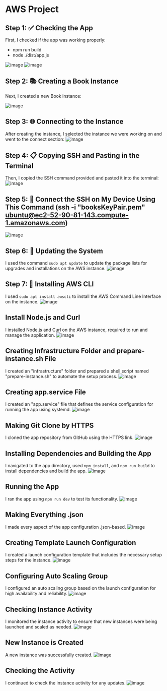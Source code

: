 # AWS Project

## Step 1: ✅ Checking the App

First, I checked if the app was working properly:
- npm run build
- node ./dist/app.js

![image](https://github.com/salsabeel-alsahory/AWS-project/assets/100838183/555f6bc7-adc8-409c-9467-04d89d14d29a)
![image](https://github.com/salsabeel-alsahory/AWS-New-Project/assets/100838183/3269aa0c-fa0b-403e-a76f-8ac9d98a214d)


## Step 2: 📚 Creating a Book Instance

Next, I created a new Book instance:

![image](https://github.com/salsabeel-alsahory/AWS-New-Project/assets/100838183/d430e22d-e82d-4301-be3e-a2e7d501c4ab)


## Step 3: 🌐 Connecting to the Instance

After creating the instance, I selected the instance we were working on and went to the connect section:
![image](https://github.com/salsabeel-alsahory/summary-AWS-steps/assets/100838183/7518ad44-fdf1-48b4-9f3f-5444764bb71c)


## Step 4: 📋 Copying SSH and Pasting in the Terminal

Then, I copied the SSH command provided and pasted it into the terminal:
![image](https://github.com/salsabeel-alsahory/AWS-project/assets/100838183/f38cd329-8b6d-4820-a6b0-d71981bd9246)


## Step 5: 🔗 Connect the SSH on My Device Using This Command (ssh -i "booksKeyPair.pem" ubuntu@ec2-52-90-81-143.compute-1.amazonaws.com)

![image](https://github.com/salsabeel-alsahory/AWS-project/assets/100838183/4f1a8b9c-2942-4197-8159-71fe6b4b3e22)


## Step 6: 🔄 Updating the System

I used the command `sudo apt update` to update the package lists for upgrades and installations on the AWS instance.
![image](https://github.com/salsabeel-alsahory/AWS-project/assets/100838183/e701fa3a-13f0-40cb-8ba6-44a21a0bc595)


## Step 7: 💼 Installing AWS CLI

I used `sudo apt install awscli` to install the AWS Command Line Interface on the instance.
![image](https://github.com/salsabeel-alsahory/AWS-project/assets/100838183/9d3817cd-50f3-471d-9f54-c5ff786e391c)


## Install Node.js and Curl

I installed Node.js and Curl on the AWS instance, required to run and manage the application.
![image](https://github.com/salsabeel-alsahory/AWS-New-Project/assets/100838183/80cc3a1f-6b20-4eda-8c8f-e3d96e97e630)


## Creating Infrastructure Folder and prepare-instance.sh File

I created an "infrastructure" folder and prepared a shell script named "prepare-instance.sh" to automate the setup process.
![image](https://github.com/salsabeel-alsahory/AWS-project/assets/100838183/c06a34fe-24f2-4546-a0a3-600a272efa36)


## Creating app.service File

I created an "app.service" file that defines the service configuration for running the app using systemd.
![image](https://github.com/salsabeel-alsahory/AWS-project/assets/100838183/7dbd4be8-c8b0-4e31-bb11-9692d3516c95)


## Making Git Clone by HTTPS

I cloned the app repository from GitHub using the HTTPS link.
![image](https://github.com/salsabeel-alsahory/AWS-New-Project/assets/100838183/e30b806c-a10a-471d-b834-2fa26e2c5661)


## Installing Dependencies and Building the App

I navigated to the app directory, used `npm install`, and `npm run build` to install dependencies and build the app.
![image](https://github.com/salsabeel-alsahory/AWS-New-Project/assets/100838183/b1bc0ad2-6b80-4701-b835-386da963490d)


## Running the App

I ran the app using `npm run dev` to test its functionality.
![image](https://github.com/salsabeel-alsahory/AWS-project/assets/100838183/ae19760e-d699-45fd-8acb-a692766ad4a4)


## Making Everything .json

I made every aspect of the app configuration .json-based.
![image](https://github.com/salsabeel-alsahory/AWS-project/assets/100838183/4e40590c-2096-4c24-bcbe-e25db2ad00d4)


## Creating Template Launch Configuration

I created a launch configuration template that includes the necessary setup steps for the instance.
![image](https://github.com/salsabeel-alsahory/AWS-New-Project/assets/100838183/50cfba89-faa1-4499-bc66-309c5b243bfe)


## Configuring Auto Scaling Group

I configured an auto scaling group based on the launch configuration for high availability and reliability.
![image](https://github.com/salsabeel-alsahory/AWS-New-Project/assets/100838183/d3daadef-1f0f-4b51-a7fe-322e1757e1cd)


## Checking Instance Activity

I monitored the instance activity to ensure that new instances were being launched and scaled as needed.
![image](https://github.com/salsabeel-alsahory/AWS-New-Project/assets/100838183/a48cd2c0-eff9-491e-af73-26add4fae1c9)


## New Instance is Created

A new instance was successfully created.
![image](https://github.com/salsabeel-alsahory/AWS-New-Project/assets/100838183/96a262eb-8205-4404-a109-3a7ae4004280)


## Checking the Activity

I continued to check the instance activity for any updates.
![image](https://github.com/salsabeel-alsahory/AWS-New-Project/assets/100838183/a79e5a58-35cf-4929-a917-7c04b6a46cce)
